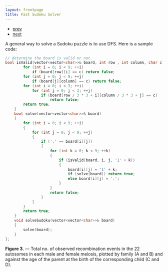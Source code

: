 ```yaml
---
layout: frontpage
title: Fast Sudoku Solver
---
```

<div class="navbar">
  <div class="navbar-inner">
      <ul class="nav">
          <li><a href="mousebc_fig3.html">prev</a></li>
          <li><a href="iplotCorr.html">next</a></li>
      </ul>
  </div>
</div>

A general way to solve a Sudoku puzzle is to use DFS. Here is a sample code:

```cpp
// determine the board is valid or not.
bool isValid(vector<vector<char>>& board, int row , int column, char c){
        for (int i = 0; i < 9; ++i)
            if (board[row][i] == c) return false;
        for (int j = 0; j < 9; ++j)
            if (board[j][column] == c) return false;
        for (int i = 0; i < 3; ++i)
            for (int j = 0; j < 3; ++j)
                if (board[row / 3 * 3 + i][column / 3 * 3 + j] == c)
                    return false;
        return true;
    }
    bool solve(vector<vector<char>>& board) 
    {
        for (int i = 0; i < 9; ++i)
        {
            for (int j = 0; j < 9; ++j)
            {
                if ('.' == board[i][j]) 
                {
                    for (int k = 0; k < 9; ++k)
                    {
                        if (isValid(board, i, j, '1' + k)) 
                        {
                            board[i][j] = '1' + k;
                            if (solve(board)) return true;
                            else board[i][j] = '.';
                        }
                    }
                    return false;
                }
            }
        }
        return true;
    }
    void solveSudoku(vector<vector<char>>& board) 
    {
        solve(board);
    }
};
```

**Figure 3**. &mdash; Total no. of observed recombination events in the 22
autosomes in each male and female meiosis, plotted by family (A and
B) and against the age of the parent at the birth of the
corresponding child (C and D).